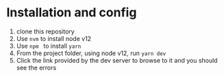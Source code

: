 # Installation and config

1. clone this repository
2. Use `nvm` to install node v12
3. Use `npm ` to install `yarn`
4. From the project folder, using node v12, run `yarn dev`
5. Click the link provided by the dev server to browse to it and you should see the errors
